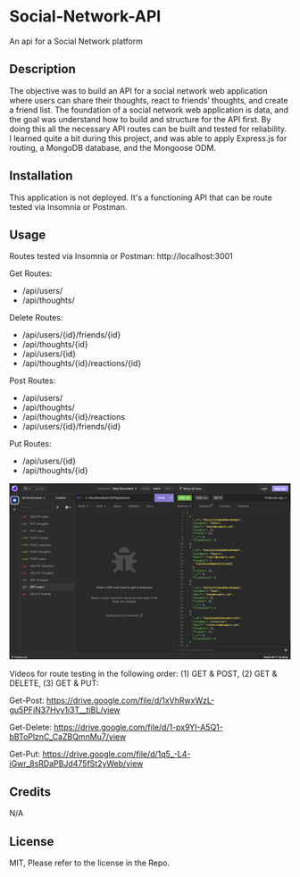 # Social-Network-API
An api for a Social Network platform

## Description

The objective was to build an API for a social network web application where users can share their thoughts, react to friends’ thoughts, and create a friend list. The foundation of a social network web application is data, and the goal was understand how to build and structure for the API first. By doing this all the necessary API routes can be built and tested for reliability. I learned quite a bit during this project, and was able to apply Express.js for routing, a MongoDB database, and the Mongoose ODM.

## Installation

This application is not deployed. It's a functioning API that can be route tested via Insomnia or Postman.

## Usage

Routes tested via Insomnia or Postman: http://localhost:3001

Get Routes:
- /api/users/
- /api/thoughts/

Delete Routes:
- /api/users/{id}/friends/{id}
- /api/thoughts/{id}
- /api/users/{id}
- /api/thoughts/{id}/reactions/{id}

Post Routes:
- /api/users/
- /api/thoughts/
- /api/thoughts/{id}/reactions
- /api/users/{id}/friends/{id}

Put Routes:
- /api/users/{id}
- /api/thoughts/{id}

![Insomnia](/images/SS-01.png)

Videos for route testing in the following order: (1) GET & POST, (2) GET & DELETE, (3) GET & PUT:

Get-Post:
https://drive.google.com/file/d/1xVhRwxWzL-gu5PFjN37Hvy1i3T__tiBL/view

Get-Delete:
https://drive.google.com/file/d/1-px9YI-A5Q1-bBToPlznC_CaZBQmnMu7/view

Get-Put:
https://drive.google.com/file/d/1q5_-L4-iGwr_8sRDaPBJd475fSt2yWeb/view

## Credits

N/A

## License

MIT, Please refer to the license in the Repo.